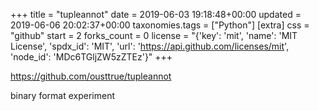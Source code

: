 +++
title = "tupleannot"
date = 2019-06-03 19:18:48+00:00
updated = 2019-06-06 20:02:37+00:00
taxonomies.tags = ["Python"]
[extra]
css = "github"
start = 2
forks_count = 0
license = "{'key': 'mit', 'name': 'MIT License', 'spdx_id': 'MIT', 'url': 'https://api.github.com/licenses/mit', 'node_id': 'MDc6TGljZW5zZTEz'}"
+++

<https://github.com/ousttrue/tupleannot>

binary format experiment

